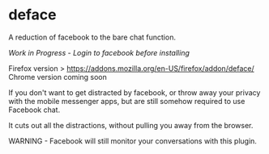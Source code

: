 deface
=============

A reduction of facebook to the bare chat function.

*Work in Progress* - *Login to facebook before installing*

Firefox version > https://addons.mozilla.org/en-US/firefox/addon/deface/
Chrome version coming soon

If you don't want to get distracted by facebook, or throw away your privacy with the mobile messenger apps,
but are still somehow required to use Facebook chat.

It cuts out all the distractions, without pulling you away from the browser.

WARNING - Facebook will still monitor your conversations with this plugin.
